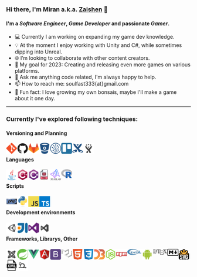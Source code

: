 ### Hi there, I'm Miran a.k.a. [Zaishen][profilepage] 👋

#### I'm a _Software Engineer_, _Game Developer_ and passionate _Gamer_.  

- :computer: Currently I am working on expanding my game dev knowledge.
- :bulb: At the moment I enjoy working with Unity and C#, while sometimes dipping into Unreal.
- :globe_with_meridians: I’m looking to collaborate with other content creators.
- :battery: My goal for 2023: Creating and releasing even more games on various platforms.
- 💬 Ask me anything code related, I'm always happy to help.
- 📫 How to reach me: soulfast333{at}gmail.com
- 🌱 Fun fact: I love growing my own bonsais, maybe I'll make a game about it one day.  

<hr>

### Currently I've explored following techniques:

#### Versioning and Planning

<img align="left" alt="Git" width="30px" src="https://raw.githubusercontent.com/Zai-shen/Zai-shen/master/assets/git-original.svg" />
<img align="left" alt="Github" width="30px" src="https://raw.githubusercontent.com/Zai-shen/Zai-shen/master/assets/github-original.svg" />
<img align="left" alt="Gitlab" width="30px" src="https://raw.githubusercontent.com/Zai-shen/Zai-shen/master/assets/gitlab-original.svg" />
<img align="left" alt="Bitbucket" width="30px" src="https://raw.githubusercontent.com/Zai-shen/Zai-shen/master/assets/bitbucket-original.svg" />
<img align="left" alt="Sourcetree" width="30px" src="https://raw.githubusercontent.com/Zai-shen/Zai-shen/master/assets/sourcetree-original.svg" />
<img align="left" alt="Trello" width="30px" src="https://raw.githubusercontent.com/Zai-shen/Zai-shen/master/assets/trello-plain.svg" />
<img align="left" alt="Confluence" width="30px" src="https://raw.githubusercontent.com/Zai-shen/Zai-shen/master/assets/confluence-original.svg" />
<img align="left" alt="Jira" width="30px" src="https://raw.githubusercontent.com/Zai-shen/Zai-shen/master/assets/jira.svg" />

<br>

#### Languages

<img align="left" alt="Java" width="30px" src="https://raw.githubusercontent.com/Zai-shen/Zai-shen/master/assets/java-original.svg" />
<img align="left" alt="C++" width="30px" src="https://raw.githubusercontent.com/Zai-shen/Zai-shen/master/assets/cplusplus-original.svg" />
<img align="left" alt="C#" width="30px" src="https://raw.githubusercontent.com/Zai-shen/Zai-shen/master/assets/csharp-original.svg" />
<img align="left" alt="SQL" width="30px" src="https://raw.githubusercontent.com/Zai-shen/Zai-shen/master/assets/sql.svg" />
<img align="left" alt="Matlab" width="30px" src="https://raw.githubusercontent.com/Zai-shen/Zai-shen/master/assets/matlab.svg" />
<img align="left" alt="R" width="30px" src="https://raw.githubusercontent.com/Zai-shen/Zai-shen/master/assets/R_logo.svg" />

<br>

#### Scripts

<img align="left" alt="Php" width="30px" src="https://raw.githubusercontent.com/Zai-shen/Zai-shen/master/assets/php-original.svg" />
<img align="left" alt="Python" width="30px" src="https://raw.githubusercontent.com/Zai-shen/Zai-shen/master/assets/python-original.svg" />
<img align="left" alt="JavaScript" width="30px" src="https://raw.githubusercontent.com/Zai-shen/Zai-shen/master/assets/javascript-original.svg" />
<img align="left" alt="TypeScript" width="30px" src="https://raw.githubusercontent.com/Zai-shen/Zai-shen/master/assets/typescript-original.svg" />

<br>

#### Development environments

<img align="left" alt="Unity" width="30px" src="https://raw.githubusercontent.com/Zai-shen/Zai-shen/master/assets/unity_small.svg" />
<img align="left" alt="IntelliJ" width="30px" src="https://raw.githubusercontent.com/Zai-shen/Zai-shen/master/assets/intellij-original.svg" />
<img align="left" alt="Visual Studio" width="30px" src="https://raw.githubusercontent.com/Zai-shen/Zai-shen/master/assets/visualstudio-plain.svg" />
<img align="left" alt="Visual Studio Code" width="30px" src="https://raw.githubusercontent.com/Zai-shen/Zai-shen/master/assets/visualstudio_code.svg" />

<br>

#### Frameworks, Librarys, Other

<img align="left" alt="Joomla!" width="30px" src="https://raw.githubusercontent.com/Zai-shen/Zai-shen/master/assets/joomla.svg" />
<img align="left" alt="Spring Boot" width="30px" src="https://raw.githubusercontent.com/Zai-shen/Zai-shen/master/assets/springboot.svg" />
<img align="left" alt="Vue" width="30px" src="https://raw.githubusercontent.com/Zai-shen/Zai-shen/master/assets/vuejs-original.svg">
<img align="left" alt="Angular" width="30px" src="https://raw.githubusercontent.com/Zai-shen/Zai-shen/master/assets/angularjs-original.svg" />

<img align="left" alt="Bootstrap" width="30px" src="https://raw.githubusercontent.com/Zai-shen/Zai-shen/master/assets/bootstrap-plain.svg" />
<img align="left" alt="Material UI" width="30px" src="https://raw.githubusercontent.com/Zai-shen/Zai-shen/master/assets/material_ui.svg" />
<img align="left" alt="Html" width="30px" src="https://raw.githubusercontent.com/Zai-shen/Zai-shen/master/assets/html5-original.svg" />
<img align="left" alt="Css" width="30px" src="https://raw.githubusercontent.com/Zai-shen/Zai-shen/master/assets/css3-original.svg" />
<img align="left" alt="D3" width="30px" src="https://raw.githubusercontent.com/Zai-shen/Zai-shen/master/assets/d3js-original.svg" />
<img align="left" alt="Node" width="30px" src="https://raw.githubusercontent.com/Zai-shen/Zai-shen/master/assets/nodejs-original.svg" />
<img align="left" alt="Npm" width="30px" src="https://raw.githubusercontent.com/Zai-shen/Zai-shen/master/assets/npm-original-wordmark.svg" />
<img align="left" alt="OpenGL" width="40px" src="https://raw.githubusercontent.com/Zai-shen/Zai-shen/master/assets/Opengl-logo.svg" />
<img align="left" alt="Android" width="30px" src="https://raw.githubusercontent.com/Zai-shen/Zai-shen/master/assets/android-original.svg" />
<img align="left" alt="LaTeX" width="40px" src="https://raw.githubusercontent.com/Zai-shen/Zai-shen/master/assets/LaTeX.svg" />
<img align="left" alt="Markdown" width="30px" src="https://raw.githubusercontent.com/Zai-shen/Zai-shen/master/assets/Markdown-mark.svg" />
<img align="left" alt="Svg" width="30px" src="https://raw.githubusercontent.com/Zai-shen/Zai-shen/master/assets/SVG_Logo.svg" />
<img align="left" alt="Xml" width="30px" src="https://raw.githubusercontent.com/Zai-shen/Zai-shen/master/assets/xml.svg" />
<img align="left" alt="Scrum Workflow" width="30px" src="https://raw.githubusercontent.com/Zai-shen/Zai-shen/master/assets/scrum.svg" />


[profilepage]: https://github.com/Zai-shen
